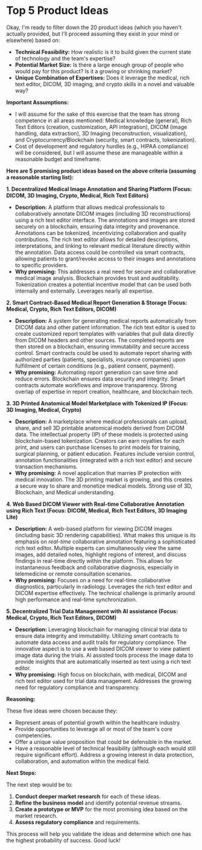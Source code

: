 # Top 5 Product Ideas

Okay, I'm ready to filter down the 20 product ideas (which you haven't actually provided, but I'll proceed assuming they exist in your mind or elsewhere) based on:

*   **Technical Feasibility:** How realistic is it to build given the current state of technology and the team's expertise?
*   **Potential Market Size:** Is there a large enough group of people who would pay for this product? Is it a growing or shrinking market?
*   **Unique Combination of Expertises:** Does it leverage the medical, rich text editor, DICOM, 3D imaging, and crypto skills in a novel and valuable way?

**Important Assumptions:**

*   I will assume for the sake of this exercise that the team has strong competence in all areas mentioned: Medical knowledge (general), Rich Text Editors (creation, customization, API integration), DICOM (image handling, data extraction), 3D Imaging (reconstruction, visualization), and Cryptocurrency/Blockchain (security, smart contracts, tokenization).
*   Cost of development and regulatory hurdles (e.g., HIPAA compliance) will be considered, but I will assume these are manageable within a reasonable budget and timeframe.

**Here are 5 promising product ideas based on the above criteria (assuming a reasonable starting list):**

**1. Decentralized Medical Image Annotation and Sharing Platform (Focus: DICOM, 3D Imaging, Crypto, Medical, Rich Text Editors)**

*   **Description:**  A platform that allows medical professionals to collaboratively annotate DICOM images (including 3D reconstructions) using a rich text editor interface. The annotations and images are stored securely on a blockchain, ensuring data integrity and provenance.  Annotations can be tokenized, incentivizing collaboration and quality contributions.  The rich text editor allows for detailed descriptions, interpretations, and linking to relevant medical literature directly within the annotation.  Data access could be controlled via smart contracts, allowing patients to grant/revoke access to their images and annotations to specific providers.
*   **Why promising:** This addresses a real need for secure and collaborative medical image analysis.  Blockchain provides trust and auditability. Tokenization creates a potential incentive model that can be used both internally and externally. Leverages nearly all expertise.

**2.  Smart Contract-Based Medical Report Generation & Storage (Focus: Medical, Crypto, Rich Text Editors, DICOM)**

*   **Description:** A system for generating medical reports automatically from DICOM data and other patient information. The rich text editor is used to create customized report templates with variables that pull data directly from DICOM headers and other sources. The completed reports are then stored on a blockchain, ensuring immutability and secure access control. Smart contracts could be used to automate report sharing with authorized parties (patients, specialists, insurance companies) upon fulfillment of certain conditions (e.g., patient consent, payment).
*   **Why promising:** Automating report generation can save time and reduce errors. Blockchain ensures data security and integrity. Smart contracts automate workflows and improve transparency.  Strong overlap of expertise in report creation, healthcare, and blockchain tech.

**3.  3D Printed Anatomical Model Marketplace with Tokenized IP (Focus: 3D Imaging, Medical, Crypto)**

*   **Description:** A marketplace where medical professionals can upload, share, and sell 3D printable anatomical models derived from DICOM data. The intellectual property (IP) of these models is protected using blockchain-based tokenization. Creators can earn royalties for each print, and users can purchase licenses to print models for training, surgical planning, or patient education.  Features include version control, annotation functionalities (integrated with a rich text editor) and secure transaction mechanisms.
*   **Why promising:** A novel application that marries IP protection with medical innovation.  The 3D printing market is growing, and this creates a secure way to share and monetize medical models. Strong use of 3D, Blockchain, and Medical understanding.

**4.  Web Based DICOM Viewer with Real-time Collaborative Annotation using Rich Text (Focus: DICOM, Medical, Rich Text Editors, 3D Imaging Lite)**

*   **Description:**  A web-based platform for viewing DICOM images (including basic 3D rendering capabilities). What makes this unique is its emphasis on *real-time* collaborative annotation featuring a sophisticated rich text editor.  Multiple experts can simultaneously view the same images, add detailed notes, highlight regions of interest, and discuss findings in real-time directly within the platform. This allows for instantaneous feedback and collaborative diagnosis, especially in telemedicine or remote consultation scenarios.
*   **Why promising:** Focuses on a need for real-time collaborative diagnostics, particularly in radiology.  Leverages the rich text editor and DICOM expertise effectively.  The technical challenge is primarily around high performance and real-time synchronization.

**5.  Decentralized Trial Data Management with AI assistance (Focus: Medical, Crypto, Rich Text Editors, DICOM)**

*   **Description:** Leveraging blockchain for managing clinical trial data to ensure data integrity and immutability. Utilizing smart contracts to automate data access and audit trails for regulatory compliance. The innovative aspect is to use a web based DICOM viewer to view patient image data during the trials. AI assisted tools process the image data to provide insights that are automatically inserted as text using a rich text editor.
*   **Why promising:** High focus on blockchain, with medical, DICOM and rich text editor used for trial data management. Addresses the growing need for regulatory compliance and transparency.

**Reasoning:**

These five ideas were chosen because they:

*   Represent areas of potential growth within the healthcare industry.
*   Provide opportunities to leverage all or most of the team's core competencies.
*   Offer a unique value proposition that could be defensible in the market.
*   Have a reasonable level of technical feasibility (although each would still require significant effort). Address a growing interest in data protection, collaboration, and automation within the medical field.

**Next Steps:**

The next step would be to:

1.  **Conduct deeper market research** for each of these ideas.
2.  **Refine the business model** and identify potential revenue streams.
3.  **Create a prototype or MVP** for the most promising idea based on the market research.
4.  **Assess regulatory compliance** and requirements.

This process will help you validate the ideas and determine which one has the highest probability of success. Good luck!
